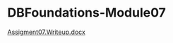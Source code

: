 # DBFoundations-Module07
[Assigment07.Writeup.docx](https://github.com/anh-n-huynh/DBFoundations-Module07/files/8166520/Assigment07.Writeup.docx)
